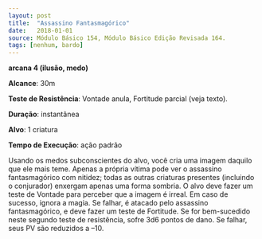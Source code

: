 ```yaml
---
layout: post
title:  "Assassino Fantasmagórico"
date:   2018-01-01
source: Módulo Básico 154, Módulo Básico Edição Revisada 164.
tags: [nenhum, bardo]
---
```


**arcana 4 (ilusão, medo)**

**Alcance**: 30m

**Teste de Resistência**: Vontade anula, Fortitude parcial (veja texto).

**Duração**: instantânea

**Alvo**: 1 criatura

**Tempo de Execução**: ação padrão

Usando os medos subconscientes do alvo, você cria uma imagem daquilo que ele mais teme. Apenas a própria vítima pode ver o assassino fantasmagórico com nitidez; todas as outras criaturas presentes (incluindo o conjurador) enxergam apenas uma forma sombria.
O alvo deve fazer um teste de Vontade para perceber que a imagem é irreal. Em caso de sucesso, ignora a magia. Se falhar, é atacado pelo assassino fantasmagórico, e deve fazer um teste de Fortitude. Se for bem-sucedido neste segundo teste de resistência, sofre 3d6 pontos de dano. Se falhar, seus PV são reduzidos a –10.
